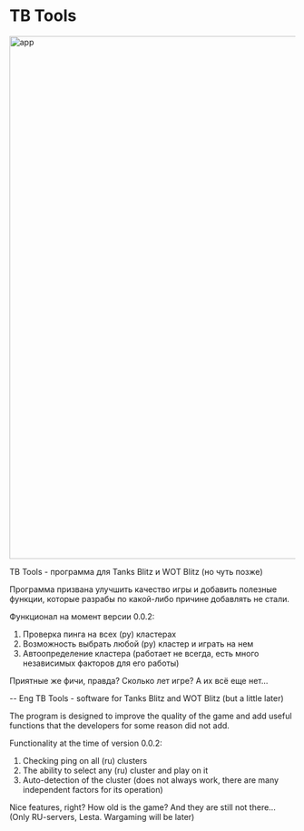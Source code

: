 # TB Tools
<img width="1057" height="921" alt="app" src="https://github.com/user-attachments/assets/65a1fa19-2e24-4454-9ca0-2bebeb45c5b6" />

TB Tools - программа для Tanks Blitz и WOT Blitz (но чуть позже)

Программа призвана улучшить качество игры и добавить полезные функции, которые разрабы по какой-либо причине добавлять не стали. 

Функционал на момент версии 0.0.2: 

1) Проверка пинга на всех (ру) кластерах
2) Возможность выбрать любой (ру) кластер и играть на нем
3) Автоопределение кластера (работает не всегда, есть много независимых факторов для его работы)

Приятные же фичи, правда? Сколько лет игре? А их всё еще нет... 


-- Eng
TB Tools - software for Tanks Blitz and WOT Blitz (but a little later)

The program is designed to improve the quality of the game and add useful functions that the developers for some reason did not add.

Functionality at the time of version 0.0.2:

1) Checking ping on all (ru) clusters
2) The ability to select any (ru) cluster and play on it
3) Auto-detection of the cluster (does not always work, there are many independent factors for its operation)

Nice features, right? How old is the game? And they are still not there... (Only RU-servers, Lesta. Wargaming will be later) 

